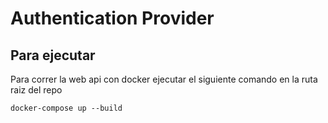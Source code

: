 # Authentication Provider

## Para ejecutar
Para correr la web api con docker ejecutar el siguiente comando en la ruta raiz del repo
```
docker-compose up --build
```

